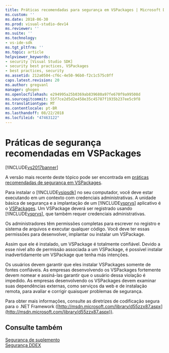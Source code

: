 ```yaml
---
title: Práticas recomendadas para segurança em VSPackages | Microsoft Docs
ms.custom: ''
ms.date: 2018-06-30
ms.prod: visual-studio-dev14
ms.reviewer: ''
ms.suite: ''
ms.technology:
- vs-ide-sdk
ms.tgt_pltfrm: ''
ms.topic: article
helpviewer_keywords:
- security [Visual Studio SDK]
- security best practices, VSPackages
- best practices, security
ms.assetid: 212a0504-cf6c-4e50-96b0-f2c1c575c0ff
caps.latest.revision: 20
ms.author: gregvanl
manager: ghogen
ms.openlocfilehash: e294995a25b0369ab839680a97fe670f9a99508d
ms.sourcegitcommit: 55f7ce2d5d2e458e35c45787f1935b237ee5c9f8
ms.translationtype: MT
ms.contentlocale: pt-BR
ms.lasthandoff: 08/22/2018
ms.locfileid: "47463122"
---
```

# <a name="best-practices-for-security-in-vspackages"></a>Práticas de segurança recomendadas em VSPackages
[!INCLUDE[vs2017banner](../../includes/vs2017banner.md)]

A versão mais recente deste tópico pode ser encontrada em [práticas recomendadas de segurança em VSPackages](https://docs.microsoft.com/visualstudio/extensibility/internals/best-practices-for-security-in-vspackages).  
  
Para instalar o [!INCLUDE[vsipsdk](../../includes/vsipsdk-md.md)] no seu computador, você deve estar executando em um contexto com credenciais administrativas. A unidade básica de segurança e a implantação de um [!INCLUDE[vsprvs](../../includes/vsprvs-md.md)] aplicativo é o [VSPackages](../../extensibility/internals/vspackages.md). Um VSPackage deverá ser registrado usando [!INCLUDE[vsprvs](../../includes/vsprvs-md.md)], que também requer credenciais administrativas.  
  
 Os administradores têm permissões completas para escrever no registro e sistema de arquivos e executar qualquer código. Você deve ter essas permissões para desenvolver, implantar ou instalar um VSPackage.  
  
 Assim que ele é instalado, um VSPackage é totalmente confiável. Devido a esse nível alto de permissão associada a um VSPackage, é possível instalar inadvertidamente um VSPackage que tenha más intenções.  
  
 Os usuários devem garantir que eles instalar VSPackages somente de fontes confiáveis. As empresas desenvolvendo os VSPackages fortemente devem nomear e assiná-las garantir que o usuário dessa violação é impedido. As empresas desenvolvendo os VSPackages devem examinar suas dependências externas, como serviços da web e de instalação remota, para avaliar e corrigir quaisquer problemas de segurança.  
  
 Para obter mais informações, consulte as diretrizes de codificação segura para o .NET Framework ([http://msdn.microsoft.com/library/d55zzx87.aspx](http://msdn.microsoft.com/library/d55zzx87.aspx)).  
  
## <a name="see-also"></a>Consulte também  
 [Segurança de suplemento](http://msdn.microsoft.com/library/44a5c651-6246-4310-b371-65378917c799)   
 [Segurança DDEX](http://msdn.microsoft.com/en-us/44a52a70-5c98-450e-993d-4a3b32f69ba8)

